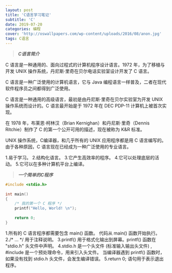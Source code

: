 ```yaml
---
layout: post
title: 'C语言学习笔记'
subtitle: 'C'
date: 2019-07-20
categories: 编程
cover: 'http://oswallpapers.com/wp-content/uploads/2016/08/anon.jpg'
tags: C语言
---
```

>***C语言简介***

C 语言是一种通用的、面向过程式的计算机程序设计语言。1972 年，为了移植与开发 UNIX 操作系统，丹尼斯·里奇在贝尔电话实验室设计开发了 C 语言。

C 语言是一种广泛使用的计算机语言，它与 Java 编程语言一样普及，二者在现代软件程序员之间都得到广泛使用。

C 语言是一种通用的高级语言，最初是由丹尼斯·里奇在贝尔实验室为开发 UNIX 操作系统而设计的。C 语言最开始是于 1972 年在 DEC PDP-11 计算机上被首次实现。

在 1978 年，布莱恩·柯林汉（Brian Kernighan）和丹尼斯·里奇（Dennis Ritchie）制作了 C 的第一个公开可用的描述，现在被称为 K&R 标准。

UNIX 操作系统，C编译器，和几乎所有的 UNIX 应用程序都是用 C 语言编写的。由于各种原因，C 语言现在已经成为一种广泛使用的专业语言。

1.易于学习。
2.结构化语言。
3.它产生高效率的程序。
4.它可以处理底层的活动。
5.它可以在多种计算机平台上编译。
>***一个简单的C程序***

```C
#include <stdio.h>
 
int main()
{
    /* 我的第一个 C 程序 */
    printf("Hello, World! \n");
 
    return 0;
}
```
1.所有的 C 语言程序都需要包含 main() 函数。 代码从 main() 函数开始执行。
2./* ... */ 用于注释说明。
3.printf() 用于格式化输出到屏幕。printf() 函数在 "stdio.h" 头文件中声明。
4.stdio.h 是一个头文件 (标准输入输出头文件) , #include 是一个预处理命令，用来引入头文件。 当编译器遇到 printf() 函数时，如果没有找到 stdio.h 头文件，会发生编译错误。
5.return 0; 语句用于表示退出程序。

